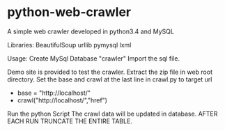 # python-web-crawler
A simple web crawler developed in python3.4 and MySQL


Libraries:
BeautifulSoup
urllib
pymysql
lxml

Usage:
 Create MySql Database "crawler"
 Import the sql file.


 Demo site is provided to test the crawler. Extract the zip file in web root directory.
 Set the base and crawl at the last line in crawl.py to target url
- base = "http://localhost/"
- crawl("http://localhost/","href")

Run the python Script
The crawl data will be updated in database.
AFTER EACH RUN TRUNCATE THE ENTIRE TABLE.
